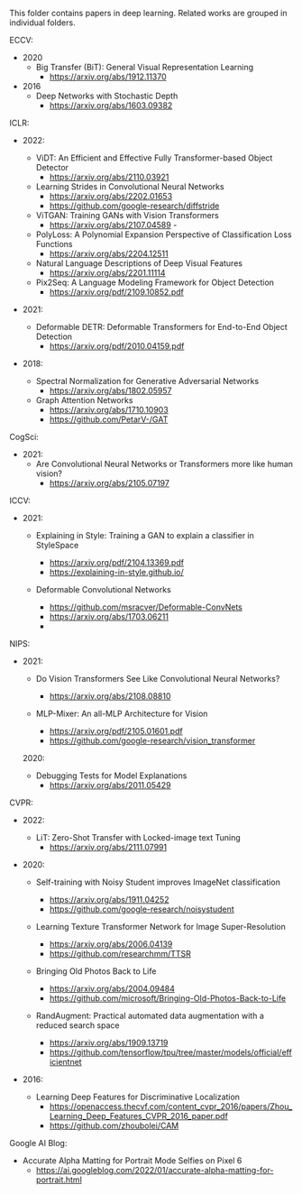 This folder contains papers in deep learning.
Related works are grouped in individual folders.

ECCV:
-   2020
    -   Big Transfer (BiT): General Visual Representation Learning
        -   https://arxiv.org/abs/1912.11370
-   2016
    -   Deep Networks with Stochastic Depth
        -   https://arxiv.org/abs/1603.09382

ICLR:
- 2022:
    -   ViDT: An Efficient and Effective Fully Transformer-based Object Detector
        -   https://arxiv.org/abs/2110.03921
    -   Learning Strides in Convolutional Neural Networks
        -   https://arxiv.org/abs/2202.01653
        -   https://github.com/google-research/diffstride
    - ViTGAN: Training GANs with Vision Transformers
        -   https://arxiv.org/abs/2107.04589        -   
    - PolyLoss: A Polynomial Expansion Perspective of Classification Loss Functions
        -   https://arxiv.org/abs/2204.12511
    - Natural Language Descriptions of Deep Visual Features
        - https://arxiv.org/abs/2201.11114
    -   Pix2Seq: A Language Modeling Framework for Object Detection
        -   https://arxiv.org/pdf/2109.10852.pdf

-   2021:
    -   Deformable DETR: Deformable Transformers for End-to-End Object Detection
        -   https://arxiv.org/pdf/2010.04159.pdf

- 2018:
    -   Spectral Normalization for Generative Adversarial Networks
        -   https://arxiv.org/abs/1802.05957
    - Graph Attention Networks
        - https://arxiv.org/abs/1710.10903
        - https://github.com/PetarV-/GAT
        
CogSci:
- 2021:
    - Are Convolutional Neural Networks or Transformers more like human vision?
        - https://arxiv.org/abs/2105.07197

ICCV:
- 2021:    
    - Explaining in Style: Training a GAN to explain a classifier in StyleSpace
        - https://arxiv.org/pdf/2104.13369.pdf
        - https://explaining-in-style.github.io/

    -   Deformable Convolutional Networks
        -   https://github.com/msracver/Deformable-ConvNets
        -   https://arxiv.org/abs/1703.06211
        -   
NIPS:
- 2021:
    - Do Vision Transformers See Like Convolutional Neural Networks?
        - https://arxiv.org/abs/2108.08810

    - MLP-Mixer: An all-MLP Architecture for Vision
        - https://arxiv.org/pdf/2105.01601.pdf
        - https://github.com/google-research/vision_transformer

    2020:
    - Debugging Tests for Model Explanations
        - https://arxiv.org/abs/2011.05429

CVPR:
-   2022:
    -   LiT: Zero-Shot Transfer with Locked-image text Tuning
        -   https://arxiv.org/abs/2111.07991

- 2020:
    - Self-training with Noisy Student improves ImageNet classification
        - https://arxiv.org/abs/1911.04252
        - https://github.com/google-research/noisystudent

    - Learning Texture Transformer Network for Image Super-Resolution
        - https://arxiv.org/abs/2006.04139
        - https://github.com/researchmm/TTSR

    - Bringing Old Photos Back to Life
        - https://arxiv.org/abs/2004.09484
        - https://github.com/microsoft/Bringing-Old-Photos-Back-to-Life

    -   RandAugment: Practical automated data augmentation with a reduced search space
        -   https://arxiv.org/abs/1909.13719
        -   https://github.com/tensorflow/tpu/tree/master/models/official/efficientnet

- 2016:
    - Learning Deep Features for Discriminative Localization
        - https://openaccess.thecvf.com/content_cvpr_2016/papers/Zhou_Learning_Deep_Features_CVPR_2016_paper.pdf
        - https://github.com/zhoubolei/CAM

Google AI Blog:
- Accurate Alpha Matting for Portrait Mode Selfies on Pixel 6
    - https://ai.googleblog.com/2022/01/accurate-alpha-matting-for-portrait.html
